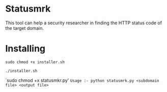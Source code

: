 # Statusmrk

This tool can help a security researcher in finding the HTTP status code of the target domain.

# Installing 

`sudo chmod +x installer.sh`

`./installer.sh`

`sudo chmod +x statusmkr.py'
``Usage :- python statusmrk.py <subdomain file> <output file>``
